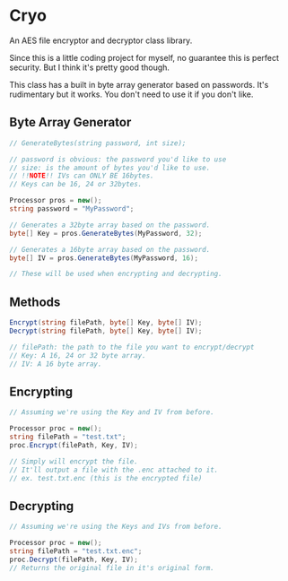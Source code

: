 
# Cryo 
An AES file encryptor and decryptor class library.

Since this is a little coding project for myself, 
no guarantee this is perfect security. 
But I think it's pretty good though.

This class has a built in byte array generator based on passwords. 
It's rudimentary but it works. You don't need to use it if you don't like.
## Byte Array Generator
~~~csharp  
// GenerateBytes(string password, int size);

// password is obvious: the password you'd like to use
// size: is the amount of bytes you'd like to use.
// !!NOTE!! IVs can ONLY BE 16bytes.
// Keys can be 16, 24 or 32bytes.

Processor pros = new();
string password = "MyPassword";

// Generates a 32byte array based on the password.
byte[] Key = pros.GenerateBytes(MyPassword, 32);

// Generates a 16byte array based on the password.
byte[] IV = pros.GenerateBytes(MyPassword, 16);

// These will be used when encrypting and decrypting.
~~~  

## Methods

~~~csharp  
Encrypt(string filePath, byte[] Key, byte[] IV);
Decrypt(string filePath, byte[] Key, byte[] IV);

// filePath: the path to the file you want to encrypt/decrypt
// Key: A 16, 24 or 32 byte array.
// IV: A 16 byte array.
~~~

## Encrypting
~~~csharp  
// Assuming we're using the Key and IV from before.

Processor proc = new();
string filePath = "test.txt";
proc.Encrypt(filePath, Key, IV);

// Simply will encrypt the file.
// It'll output a file with the .enc attached to it.
// ex. test.txt.enc (this is the encrypted file)

~~~  

## Decrypting

~~~csharp  
// Assuming we're using the Keys and IVs from before.

Processor proc = new();
string filePath = "test.txt.enc";
proc.Decrypt(filePath, Key, IV);
// Returns the original file in it's original form.

~~~  
